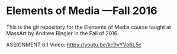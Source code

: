 # Elements of Media —Fall 2016
This is the git repository for the Elements of Media course taught at MassArt by Andrew Ringler in the Fall of 2016.


ASSIGNMENT 6.1 Video:
https://youtu.be/kc9vYVo6L5c
